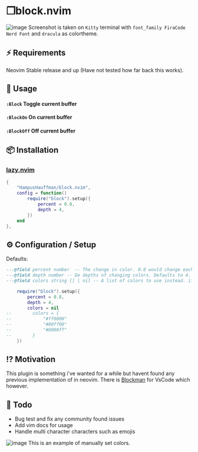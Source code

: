 # ❐block.nvim 
![image](https://user-images.githubusercontent.com/3845743/245099616-f6259c1d-3901-4860-8b4a-21e63f2f00db.png)
Screenshot is taken on `Kitty` terminal with `font_family FiraCode Nerd Font` and `dracula` as colortheme.
## ⚡️ Requirements
Neovim Stable release and up (Have not tested how far back this works).
## 🚀 Usage
#### `:Block` Toggle current buffer
#### `:BlockOn` On current buffer
#### `:BlockOff` Off current buffer

## 📦 Installation
### [lazy.nvim](https://github.com/folke/lazy.nvim)
```lua
{
    "HampusHauffman/block.nvim",
    config = function()
        require("block").setup({
            percent = 0.8,
            depth = 4,
        })
    end
},
```
## ⚙️ Configuration / Setup
Defaults: 
```lua
---@field percent number  -- The change in color. 0.8 would change each box to be 20% darker than the last and 1.2 would be 20% brighter
---@field depth number -- De depths of changing colors. Defaults to 4. After this the colors reset. Note that the first color is taken from your "Normal" highlight so a 4 is 3 new colors
---@field colors string [] | nil -- A list of colors to use instead. if this is not nil depth and percent are not used

    require("block").setup({
        percent = 0.8,
        depth = 4,
        colors = nil
--        colors = {
--            "#ff0000"
--            "#00ff00"
--            "#0000ff"
--        }
    })
```

## ⁉️ Motivation
This plugin is something i've wanted for a while but havent found any previous implementation of in neovim. 
There is [Blockman](https://marketplace.visualstudio.com/items?itemName=leodevbro.blockman) for VsCode which however.

## 📝 Todo
* Bug test and fix any community found issues
* Add vim docs for usage
* Handle multi character characters such as emojis

![image](https://user-images.githubusercontent.com/3845743/245100148-f392affa-4d5b-4c46-8bcb-56d9356a53e8.png)
This is an example of manually set colors.
